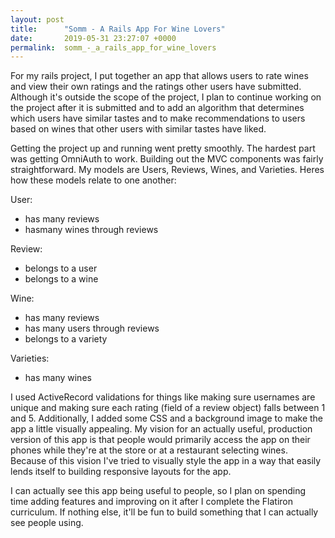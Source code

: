 ```yaml
---
layout: post
title:      "Somm - A Rails App For Wine Lovers"
date:       2019-05-31 23:27:07 +0000
permalink:  somm_-_a_rails_app_for_wine_lovers
---
```



For my rails project, I put together an app that allows users to rate wines and view their own ratings and the ratings other users have submitted.  Although it's outside the scope of the project, I plan to continue working on the project after it is submitted and to add an algorithm that determines which users have similar tastes and to make recommendations to users based on wines that other users with similar tastes have liked.

Getting the project up and running went pretty smoothly.  The hardest part was getting OmniAuth to work.  Building out the MVC components was fairly straightforward.  My models are Users, Reviews, Wines, and Varieties.  Heres how these models relate to one another:

User:
* has many reviews
* hasmany wines through reviews

Review:
* belongs to a user
* belongs to a wine

Wine:
* has many reviews
* has many users through reviews
* belongs to a variety

Varieties:
* has many wines 

I used ActiveRecord validations for things like making sure usernames are unique and making sure each rating (field of a review object) falls between 1 and 5.  Additionally, I added some CSS and a background image to make the app a little visually appealing.  My vision for an actually useful, production version of this app is that people would primarily access the app on their phones while they're at the store or at a restaurant selecting wines.  Because of this vision I've tried to visually style the app in a way that easily lends itself to building responsive layouts for the app.

I can actually see this app being useful to people, so I plan on spending time adding features and improving on it after I complete the Flatiron curriculum.  If nothing else, it'll be fun to build something that I can actually see people using.





